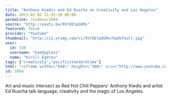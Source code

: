 ```yaml
---
title: "Anthony Kiedis and Ed Ruscha on Creativity and Los Angeles"
date: 2013-02-02 11:31:10 00:00
permalink: /videos/1664
source: "http://youtu.be/9VrDEtpQGMs"
featured: false
provider: "YouTube"
thumbnail: "http://i2.ytimg.com/vi/9VrDEtpQGMs/hqdefault.jpg"
user:
  id: 338
  username: "baddyglass"
  name: "Kirill Egorov"
tags: ["creativity","pacificstandardtime"]
html: "<iframe width=\"640\" height=\"360\" src=\"http://www.youtube.com/embed/9VrDEtpQGMs?wmode=transparent&feature=oembed\" frameborder=\"0\" allowfullscreen></iframe>"
id: 1664
---
```


Art and music intersect as Red Hot Chili Peppers' Anthony Kiedis and artist Ed Ruscha talk language, creativity and the magic of Los Angeles.